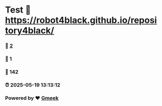 # Test :link: https://robot4black.github.io/repository4black/ 
### :page_facing_up: [2](https://robot4black.github.io/repository4black//tag.html) 
### :speech_balloon: 1 
### :hibiscus: 142 
### :alarm_clock: 2025-05-19 13:13:12 
### Powered by :heart: [Gmeek](https://github.com/Meekdai/Gmeek)
